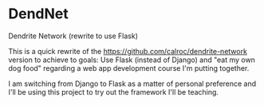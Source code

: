 DendNet
=======

Dendrite Network (rewrite to use Flask)

This is a quick rewrite of the https://github.com/calroc/dendrite-network
version to achieve to goals: Use Flask (instead of Django) and "eat my
own dog food" regarding a web app development course I'm putting
together.

I am switching from Django to Flask as a matter of personal preference
and I'll be using this project to try out the framework I'll be teaching.
